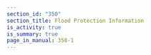 ```yaml
---
section_id: "350"
section_title: Flood Protection Information
is_activity: true
is_summary: true
page_in_manual: 350-1
---
```

